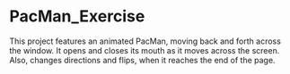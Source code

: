 # PacMan_Exercise
This project features an animated PacMan, moving back and forth across the window. It opens and closes its mouth as it moves across the screen. Also, changes directions and flips, when it reaches the end of the page.

